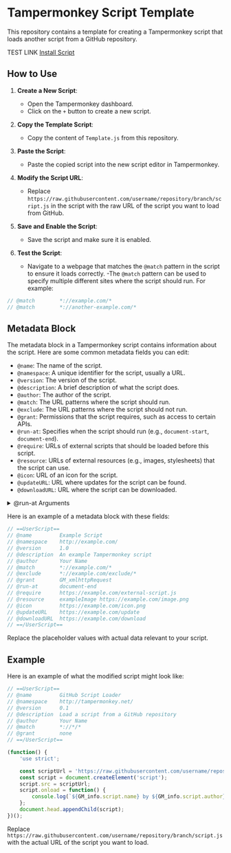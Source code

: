 # Tampermonkey Script Template

This repository contains a template for creating a Tampermonkey script that loads another script from a GitHub repository.


TEST LINK <a href="tampermonkey://install-script?url=https://raw.githubusercontent.com/Kitty-Palace/TampermonkeyTemplate/refs/heads/main/Example%20TM.js">Install Script</a>


## How to Use

1. **Create a New Script**:
   - Open the Tampermonkey dashboard.
   - Click on the `+` button to create a new script.

2. **Copy the Template Script**:
   - Copy the content of `Template.js` from this repository.

3. **Paste the Script**:
   - Paste the copied script into the new script editor in Tampermonkey.

4. **Modify the Script URL**:
   - Replace `https://raw.githubusercontent.com/username/repository/branch/script.js` in the script with the raw URL of the script you want to load from GitHub.

5. **Save and Enable the Script**:
   - Save the script and make sure it is enabled.

6. **Test the Script**:
   - Navigate to a webpage that matches the `@match` pattern in the script to ensure it loads correctly.
   -The `@match` pattern can be used to specify multiple different sites where the script should run. For example:

```javascript
// @match        *://example.com/*
// @match        *://another-example.com/*
```

## Metadata Block

The metadata block in a Tampermonkey script contains information about the script. Here are some common metadata fields you can edit:

- `@name`: The name of the script.
- `@namespace`: A unique identifier for the script, usually a URL.
- `@version`: The version of the script.
- `@description`: A brief description of what the script does.
- `@author`: The author of the script.
- `@match`: The URL patterns where the script should run.
- `@exclude`: The URL patterns where the script should not run.
- `@grant`: Permissions that the script requires, such as access to certain APIs.
- `@run-at`: Specifies when the script should run (e.g., `document-start`, `document-end`).
- `@require`: URLs of external scripts that should be loaded before this script.
- `@resource`: URLs of external resources (e.g., images, stylesheets) that the script can use.
- `@icon`: URL of an icon for the script.
- `@updateURL`: URL where updates for the script can be found.
- `@downloadURL`: URL where the script can be downloaded.

<details>
<summary>@run-at Arguments</summary>

The `@run-at` metadata specifies when the script should be executed. Here are the common values:

- `document-start`: The script runs as soon as possible, before the page's HTML is fully loaded.
- `document-end`: The script runs after the page's HTML is fully loaded and parsed.

</details>

Here is an example of a metadata block with these fields:

```javascript
// ==UserScript==
// @name         Example Script
// @namespace    http://example.com/
// @version      1.0
// @description  An example Tampermonkey script
// @author       Your Name
// @match        *://example.com/*
// @exclude      *://example.com/exclude/*
// @grant        GM_xmlhttpRequest
// @run-at       document-end
// @require      https://example.com/external-script.js
// @resource     exampleImage https://example.com/image.png
// @icon         https://example.com/icon.png
// @updateURL    https://example.com/update
// @downloadURL  https://example.com/download
// ==/UserScript==
```

Replace the placeholder values with actual data relevant to your script.

## Example

Here is an example of what the modified script might look like:

```javascript
// ==UserScript==
// @name         GitHub Script Loader
// @namespace    http://tampermonkey.net/
// @version      0.1
// @description  Load a script from a GitHub repository
// @author       Your Name
// @match        *://*/*
// @grant        none
// ==/UserScript==

(function() {
    'use strict';

    const scriptUrl = 'https://raw.githubusercontent.com/username/repository/branch/script.js';
    const script = document.createElement('script');
    script.src = scriptUrl;
    script.onload = function() {
        console.log(`${GM_info.script.name} by ${GM_info.script.author} loaded successfully.`);
    };
    document.head.appendChild(script);
})();
```

Replace `https://raw.githubusercontent.com/username/repository/branch/script.js` with the actual URL of the script you want to load.